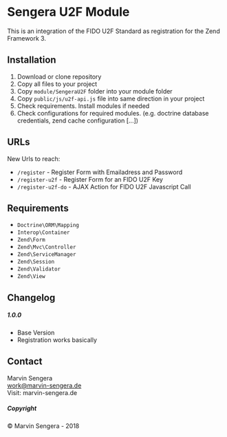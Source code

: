 # Sengera U2F Module
This is an integration of the FIDO U2F Standard as registration for the Zend Framework 3. 

## Installation
1. Download or clone repository
2. Copy all files to your project
3. Copy `module/SengeraU2F` folder into your module folder
4. Copy `public/js/u2f-api.js` file into same direction in your project
5. Check requirements. Install modules if needed
6. Check configurations for required modules. (e.g. doctrine database credentials, zend cache configuration [...])

## URLs
New Urls to reach:
- `/register` - Register Form with Emailadress and Password
- `/register-u2f` - Register Form for an FIDO U2F Key
- `/register-u2f-do` - AJAX Action for FIDO U2F Javascript Call

## Requirements
- `Doctrine\ORM\Mapping`
- `Interop\Container`
- `Zend\Form`
- `Zend\Mvc\Controller`
- `Zend\ServiceManager`
- `Zend\Session`
- `Zend\Validator`
- `Zend\View`

## Changelog
##### 1.0.0
- Base Version
- Registration works basically

## Contact
Marvin Sengera  
work@marvin-sengera.de  
Visit: marvin-sengera.de

##### Copyright
&copy;  Marvin Sengera - 2018